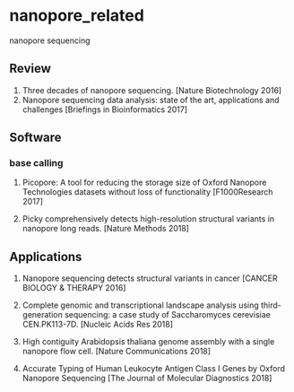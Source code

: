 # nanopore_related
nanopore sequencing

## Review
1. Three decades of nanopore sequencing. [Nature Biotechnology 2016]
2. Nanopore sequencing data analysis: state of the art, applications and challenges [Briefings in Bioinformatics 2017]


## Software
### base calling



1. Picopore: A tool for reducing the storage size of Oxford Nanopore Technologies datasets without loss of functionality [F1000Research 2017]

2. Picky comprehensively detects high-resolution structural variants in nanopore long reads.  [Nature Methods 2018]

## Applications
1. Nanopore sequencing detects structural variants in cancer [CANCER BIOLOGY & THERAPY 2016]

2. Complete genomic and transcriptional landscape analysis using third-generation sequencing: a case study of Saccharomyces cerevisiae CEN.PK113-7D. [Nucleic Acids Res 2018]

3. High contiguity Arabidopsis thaliana genome assembly with a single nanopore flow cell. [Nature Communications 2018]

4. Accurate Typing of Human Leukocyte Antigen Class I Genes by Oxford Nanopore Sequencing [The Journal of Molecular Diagnostics 2018]
